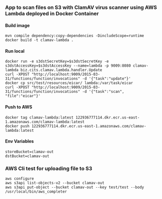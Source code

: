 
### App to scan files on S3 with ClamAV virus scanner using AWS Lambda deployed in Docker Container

#### Build image
```
mvn compile dependency:copy-dependencies -DincludeScope=runtime
docker build -t clamav-lambda .
```
#### Run local
```
docker run -e s3dstSecretKey=$s3dstSecretKey -e s3dstAccessKey=$s3dstAccessKey --name=lambda -p 9009:8080 clamav-lambda biz.cits.clamav.lambda.handler.Update
curl -XPOST "http://localhost:9009/2015-03-31/functions/function/invocations" -d '{"task":"update"}'
docker cp src/test/resources/eicar/ lambda:/var/task/eicar
curl -XPOST "http://localhost:9009/2015-03-31/functions/function/invocations" -d '{"task":"scan", "file":"eicar"}'
```
#### Push to AWS
```
docker tag clamav-lambda:latest 122936777114.dkr.ecr.us-east-1.amazonaws.com/clamav-lambda:latest
docker push 122936777114.dkr.ecr.us-east-1.amazonaws.com/clamav-lambda:latest
```

#### Env Variables
```
storeBucket=clamav-out
dstBucket=clamav-out
```
### AWS Cli test for uploading file to S3
```aidl
aws configure
aws s3api list-objects-v2 --bucket clamav-out
aws s3api put-object --bucket clamav-out --key test/test --body /usr/local/bin/aws_completer
```